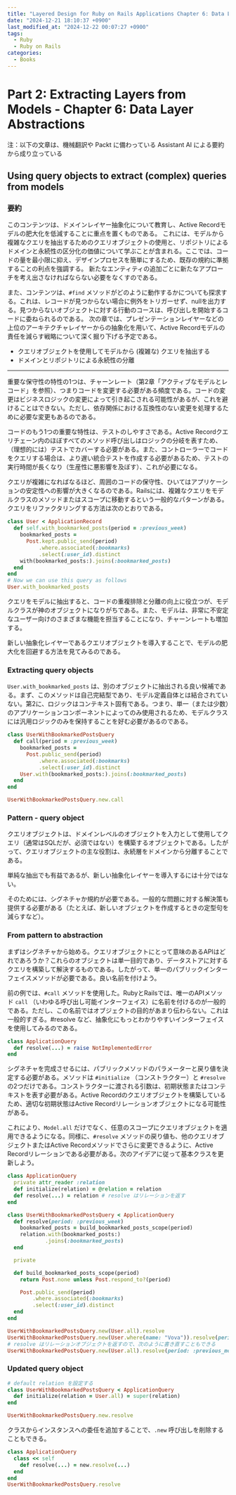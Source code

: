 ```yaml
---
title: "Layered Design for Ruby on Rails Applications Chapter 6: Data Layer Abstractions"
date: "2024-12-21 18:10:37 +0900"
last_modified_at: "2024-12-22 00:07:27 +0900"
tags:
  - Ruby
  - Ruby on Rails
categories:
  - Books
---
```


# Part 2: Extracting Layers from Models - Chapter 6: Data Layer Abstractions

注：以下の文章は、機械翻訳や Packt に備わっている Assistant AI による要約から成り立っている

## Using query objects to extract (complex) queries from models

### 要約

このコンテンツは、ドメインレイヤー抽象化について教育し、Active Recordモデルの肥大化を低減することに重点を置くものである。
これには、モデルから複雑なクエリを抽出するためのクエリオブジェクトの使用と、リポジトリによるドメインと永続性の区分化の価値について学ぶことが含まれる。ここでは、コードの量を最小限に抑え、デザインプロセスを簡単にするため、既存の規約に準拠することの利点を強調する。
新たなエンティティの追加ごとに新たなアプローチを考え出さなければならない必要をなくすのである。

また、コンテンツは、`#find` メソッドがどのように動作するかについても探求する。これは、レコードが見つからない場合に例外をトリガーせず、nullを出力する。見つからないオブジェクトに対する行動のコースは、呼び出しを開始するコードに委ねられるのである。
次の章では、プレゼンテーションレイヤーなどの上位のアーキテクチャレイヤーからの抽象化を用いて、Active Recordモデルの責任を減らす戦略について深く掘り下げる予定である。

- クエリオブジェクトを使用してモデルから (複雑な) クエリを抽出する
- ドメインとリポジトリによる永続性の分離

---

重要な保守性の特性の1つは、チャーンレート（第2章「アクティブなモデルとレコード」を参照）、つまりコードを変更する必要がある頻度である。コードの変更はビジネスロジックの変更によって引き起こされる可能性があるが、これを避けることはできない。ただし、依存関係における互換性のない変更を処理するために必要な変更もあるのである。

コードのもう1つの重要な特性は、テストのしやすさである。Active Recordクエリチェーン内のほぼすべてのメソッド呼び出しはロジックの分岐を表すため、（理想的には）テストでカバーする必要がある。また、コントローラーでコードをクエリする場合は、より遅い統合テストを作成する必要があるため、テストの実行時間が長くなり（生産性に悪影響を及ぼす）、これが必要になる。

クエリが複雑になればなるほど、周囲のコードの保守性、ひいてはアプリケーションの安定性への影響が大きくなるのである。Railsには、複雑なクエリをモデルクラスのメソッドまたはスコープに移動するという一般的なパターンがある。クエリをリファクタリングする方法は次のとおりである。

```rb
class User < ApplicationRecord
  def self.with_bookmarked_posts(period = :previous_week)
    bookmarked_posts =
      Post.kept.public_send(period)
          .where.associated(:bookmarks)
          .select(:user_id).distinct
    with(bookmarked_posts:).joins(:bookmarked_posts)
  end
end
# Now we can use this query as follows
User.with_bookmarked_posts
```

クエリをモデルに抽出すると、コードの重複排除と分離の向上に役立つが、モデルクラスが神のオブジェクトになりがちである。また、モデルは、非常に不安定なユーザー向けのさまざまな機能を担当することになり、チャーンレートも増加する。

新しい抽象化レイヤーであるクエリオブジェクトを導入することで、モデルの肥大化を回避する方法を見てみるのである。

### Extracting query objects

`User.with_bookmarked_posts` は、別のオブジェクトに抽出される良い候補である。まず、このメソッドは自己完結型であり、モデル定義自体とは結合されていない。第2に、ロジックはコンテキスト固有である。つまり、単一（または少数）のアプリケーションコンポーネントによってのみ使用されるため、モデルクラスには汎用ロジックのみを保持することを好む必要があるのである。

```rb
class UserWithBookmarkedPostsQuery
  def call(period = :previous_week)
    bookmarked_posts =
      Post.public_send(period)
          .where.associated(:bookmarks)
          .select(:user_id).distinct
    User.with(bookmarked_posts:).joins(:bookmarked_posts)
  end
end

UserWithBookmarkedPostsQuery.new.call
```

### Pattern - query object

クエリオブジェクトは、ドメインレベルのオブジェクトを入力として使用してクエリ（通常はSQLだが、必須ではない）を構築するオブジェクトである。したがって、クエリオブジェクトの主な役割は、永続層をドメインから分離することである。

単純な抽出でも有益であるが、新しい抽象化レイヤーを導入するには十分ではない。

そのためには、シグネチャか規約が必要である。一般的な問題に対する解決策も提供する必要がある（たとえば、新しいオブジェクトを作成するときの定型句を減らすなど）。

### From pattern to abstraction

まずはシグネチャから始める。クエリオブジェクトにとって意味のあるAPIはどれであろうか？これらのオブジェクトは単一目的であり、データストアに対するクエリを構築して解決するものである。したがって、単一のパブリックインターフェイスメソッドが必要である。良い名前を付けよう。

前の例では、`#call` メソッドを使用した。RubyとRailsでは、唯一のAPIメソッド `call` （いわゆる呼び出し可能インターフェイス）に名前を付けるのが一般的である。ただし、この名前ではオブジェクトの目的があまり伝わらない。これは一般的すぎる。#resolve など、抽象化にもっとわかりやすいインターフェイスを使用してみるのである。

```rb
class ApplicationQuery
  def resolve(...) = raise NotImplementedError
end
```

シグネチャを完成させるには、パブリックメソッドのパラメーターと戻り値を決定する必要がある。メソッドは `#initialize` （コンストラクター）と `#resolve` の2つだけである。コンストラクターに渡される引数は、初期状態またはコンテキストを表す必要がある。Active Recordのクエリオブジェクトを構築しているため、適切な初期状態はActive Recordリレーションオブジェクトになる可能性がある。

これにより、`Model.all` だけでなく、任意のスコープにクエリオブジェクトを適用できるようになる。同様に、`#resolve` メソッドの戻り値も、他のクエリオブジェクトまたはActive Recordメソッドでさらに変更できるように、Active Recordリレーションである必要がある。次のアイデアに従って基本クラスを更新しよう。

```rb
class ApplicationQuery
  private attr_reader :relation
  def initialize(relation) = @relation = relation
  def resolve(...) = relation # resolve はリレーションを返す
end
```

```rb
class UserWithBookmarkedPostsQuery < ApplicationQuery
  def resolve(period: :previous_week)
    bookmarked_posts = build_bookmarked_posts_scope(period)
    relation.with(bookmarked_posts:)
            .joins(:bookmarked_posts)
  end

  private

  def build_bookmarked_posts_scope(period)
    return Post.none unless Post.respond_to?(period)

    Post.public_send(period)
        .where.associated(:bookmarks)
        .select(:user_id).distinct
  end
end

UserWithBookmarkedPostsQuery.new(User.all).resolve
UserWithBookmarkedPostsQuery.new(User.where(name: "Vova")).resolve(period: :previous_month)
# resolve はリレーションオブジェクトを返すので、次のように書き直すこともできる
UserWithBookmarkedPostsQuery.new(User.all).resolve(period: :previous_month).where(name: "Vova")
```

### Updated query object

```rb
# default relation を設定する
class UserWithBookmarkedPostsQuery < ApplicationQuery
  def initialize(relation = User.all) = super(relation)
end

UserWithBookmarkedPostsQuery.new.resolve
```

クラスからインスタンスへの委任を追加することで、`.new` 呼び出しを削除することもできる。

```rb
class ApplicationQuery
  class << self
    def resolve(...) = new.resolve(...)
  end
end
UserWithBookmarkedPostsQuery.resolve
```

